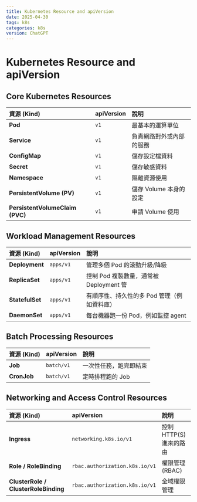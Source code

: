 ```yaml
---
title: Kubernetes Resource and apiVersion
date: 2025-04-30
tags: k8s
categories: k8s
version: ChatGPT
---
```


# Kubernetes Resource and apiVersion

## Core Kubernetes Resources

| 資源 (Kind)        | apiVersion          | 說明 |
|:------------------|:---------------------|:-----|
| **Pod**            | `v1`                  | 最基本的運算單位 |
| **Service**        | `v1`                  | 負責網路對外或內部的服務 |
| **ConfigMap**      | `v1`                  | 儲存設定檔資料 |
| **Secret**         | `v1`                  | 儲存敏感資料 |
| **Namespace**      | `v1`                  | 隔離資源使用 |
| **PersistentVolume (PV)** | `v1`           | 儲存 Volume 本身的設定 |
| **PersistentVolumeClaim (PVC)** | `v1`    | 申請 Volume 使用 |

## Workload Management Resources

| 資源 (Kind)        | apiVersion          | 說明 |
|:------------------|:---------------------|:-----|
| **Deployment**     | `apps/v1`             | 管理多個 Pod 的滾動升級/降級 |
| **ReplicaSet**     | `apps/v1`             | 控制 Pod 複製數量，通常被 Deployment 管 |
| **StatefulSet**    | `apps/v1`             | 有順序性、持久性的多 Pod 管理（例如資料庫） |
| **DaemonSet**      | `apps/v1`             | 每台機器跑一份 Pod，例如監控 agent |

## Batch Processing Resources

| 資源 (Kind)        | apiVersion          | 說明 |
|:------------------|:---------------------|:-----|
| **Job**            | `batch/v1`            | 一次性任務，跑完即結束 |
| **CronJob**        | `batch/v1`            | 定時排程跑的 Job |

## Networking and Access Control Resources

| 資源 (Kind)        | apiVersion          | 說明 |
|:------------------|:---------------------|:-----|
| **Ingress**        | `networking.k8s.io/v1`| 控制 HTTP(S) 進來的路由 |
| **Role / RoleBinding** | `rbac.authorization.k8s.io/v1` | 權限管理 (RBAC) |
| **ClusterRole / ClusterRoleBinding** | `rbac.authorization.k8s.io/v1` | 全域權限管理 |